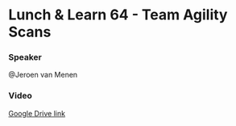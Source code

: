 # Lunch & Learn 64 - Team Agility Scans

### Speaker
@Jeroen van Menen

### Video
[Google Drive link](https://drive.google.com/file/d/14S9DOr1ZmF60YqOcd2XTaKBU48SObjNS/view?usp=sharing)